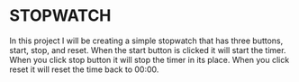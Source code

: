 # STOPWATCH

In this project I will be creating a simple stopwatch that has three buttons, start, stop, and reset.
When the start button is clicked it will start the timer.
When you click stop button it will stop the timer in its place. When you click reset it will reset the time back to 00:00.
